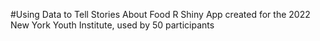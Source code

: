 #Using Data to Tell Stories About Food 
R Shiny App created for the 2022 New York Youth Institute, used by 50 participants 
